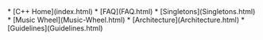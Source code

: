 <div class="Sidebar" markdown="1">
* [C++ Home](index.html)
* [FAQ](FAQ.html)
* [Singletons](Singletons.html)
* [Music Wheel](Music-Wheel.html)
* [Architecture](Architecture.html)
* [Guidelines](Guidelines.html)


</div>